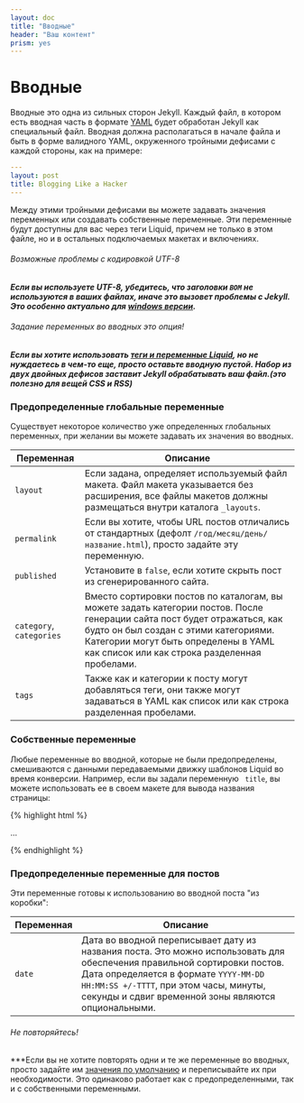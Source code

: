 ```yaml
---
layout: doc
title: "Вводные"
header: "Ваш контент"
prism: yes
---
```

# Вводные

Вводные это одна из  сильных сторон Jekyll. Каждый файл, в котором есть вводная часть в формате [YAML](http://yaml.org/) будет обработан Jekyll как специальный файл. Вводная должна располагаться в начале файла и быть в форме валидного YAML, окруженного тройными дефисами с каждой стороны, как на примере:

```yaml
---
layout: post
title: Blogging Like a Hacker
---
```

Между этими тройными дефисами вы можете задавать значения переменных или создавать собственные переменные. Эти переменные будут доступны для вас через теги Liquid, причем не только в этом файле, но и в остальных подключаемых макетах и включениях.

###### Возможные проблемы с кодировкой UTF-8

***Если вы используете UTF-8, убедитесь, что заголовки `BOM` не используются в ваших файлах, иначе это вызовет проблемы с  Jekyll. Это особенно актуально для [windows версии](http://jekyllrb.com/docs/windows/).***

###### Задание переменных во вводных это опция!

***Если вы хотите использовать [теги и переменные Liquid](/documentation/12_variables.html/), но не нуждаетесь в чем-то еще, просто оставьте вводную пустой. Набор из двух двойных дефисов заставит Jekyll обрабатывать ваш файл.(это полезно для вещей  CSS и RSS)***

### Предопределенные глобальные переменные

Существует некоторое количество уже определенных глобальных переменных, при желании вы можете задавать их значения во вводных.

Переменная |Описание
-----------|--------
`layout` | Если задана, определяет используемый файл макета. Файл макета указывается без расширения, все файлы макетов должны размещаться внутри каталога  `_layouts`.
`permalink` | Если вы хотите, чтобы URL постов отличались от стандартных (дефолт  `/год/месяц/день/название.html`), просто задайте эту переменную.
`published` | Установите в  `false`, если хотите скрыть пост из сгенерированного сайта.
`category`, `categories` | Вместо сортировки постов по каталогам, вы можете задать категории постов. После генерации сайта пост будет отражаться,  как будто он был создан с этими категориями. Категории могут быть определены в YAML как список  или как строка разделенная пробелами.
`tags` | Также как и категории к посту могут добавляться теги, они также могут задаваться в YAML как список  или как строка разделенная пробелами. 

### Собственные переменные

Любые переменные во вводной, которые не были предопределены, смешиваются с данными передаваемыми движку шаблонов Liquid  во время конверсии. Например, если вы задали переменную ` title`, вы можете использовать ее в своем макете для вывода названия страницы:

{% highlight html %}

<!DOCTYPE HTML>
<html>
  <head>
    <title>{{ page.title }}</title>
  </head>
  <body>
    ...

{% endhighlight %}
### Предопределенные переменные для постов

Эти переменные готовы к использованию во вводной поста "из коробки":

Переменная |Описание
-----------|--------
`date` | Дата во вводной переписывает дату из названия поста. Это можно использовать для обеспечения правильной сортировки постов. Дата определяется в формате `YYYY-MM-DD HH:MM:SS +/-TTTT`, при этом часы, минуты, секунды и сдвиг временной зоны являются опциональными.

###### Не повторяйтесь!
***Если вы не хотите повторять одни и те же переменные во вводных, просто задайте им  [значения по умолчанию](/documentation/06_configuration.html#front-matter-defaults) и переписывайте их при необходимости. Это одинаково работает как с предопределенными, так и с собственными переменными.
